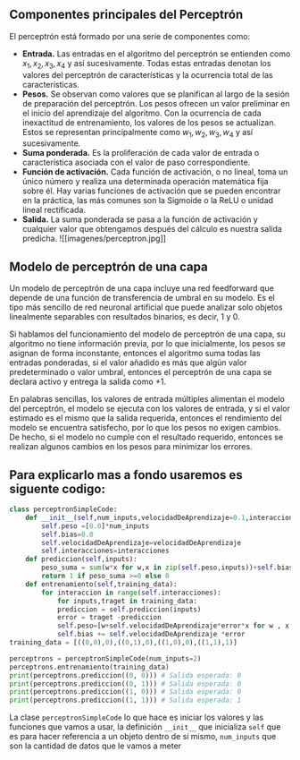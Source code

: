 ## Componentes principales del Perceptrón

El perceptrón está formado por una serie de componentes como:

- **Entrada.** Las entradas en el algoritmo del perceptrón se entienden como $x_1, x_2, x_3, x_4$ y así sucesivamente. Todas estas entradas denotan los valores del perceptrón de características y la ocurrencia total de las características.
- **Pesos.** Se observan como valores que se planifican al largo de la sesión de preparación del perceptrón. Los pesos ofrecen un valor preliminar en el inicio del aprendizaje del algoritmo. Con la ocurrencia de cada inexactitud de entrenamiento, los valores de los pesos se actualizan. Estos se representan principalmente como $w_1, w_2, w_3, w_4$ y así sucesivamente.
- **Suma ponderada.** Es la proliferación de cada valor de entrada o característica asociada con el valor de paso correspondiente.
- **Función de activación.** Cada función de activación, o no lineal, toma un único número y realiza una determinada operación matemática fija sobre él. Hay varias funciones de activación que se pueden encontrar en la práctica, las más comunes son la Sigmoide o la ReLU o unidad lineal rectificada.
- **Salida.** La suma ponderada se pasa a la función de activación y cualquier valor que obtengamos después del cálculo es nuestra salida predicha.
![[imagenes/perceptron.jpg]]
## Modelo de perceptrón de una capa

Un modelo de perceptrón de una capa incluye una red feedforward que depende de una función de transferencia de umbral en su modelo. Es el tipo más sencillo de red neuronal artificial que puede analizar solo objetos linealmente separables con resultados binarios, es decir, 1 y 0.

Si hablamos del funcionamiento del modelo de perceptrón de una capa, su algoritmo no tiene información previa, por lo que inicialmente, los pesos se asignan de forma inconstante, entonces el algoritmo suma todas las entradas ponderadas, si el valor añadido es más que algún valor predeterminado o valor umbral, entonces el perceptrón de una capa se declara activo y entrega la salida como +1.

En palabras sencillas, los valores de entrada múltiples alimentan el modelo del perceptrón, el modelo se ejecuta con los valores de entrada, y si el valor estimado es el mismo que la salida requerida, entonces el rendimiento del modelo se encuentra satisfecho, por lo que los pesos no exigen cambios. De hecho, si el modelo no cumple con el resultado requerido, entonces se realizan algunos cambios en los pesos para minimizar los errores.
## Para explicarlo mas a fondo usaremos es siguente codigo:

```python
class perceptronSimpleCode:
	def __init__(self,num_inputs,velocidadDeAprendizaje=0.1,interacciones=100):
		self.peso =[0.0]*num_inputs
		self.bias=0.0
		self.velocidadDeAprendizaje=velocidadDeAprendizaje
		self.interacciones=interacciones
	def prediccion(self,inputs):
		peso_suma = sum(w*x for w,x in zip(self.peso,inputs))+self.bias
		return 1 if peso_suma >=0 else 0
	def entrenamiento(self,training_data):
		for interaccion in range(self.interacciones):
			for inputs,traget in training_data:
			prediccion = self.prediccion(inputs)
			error = traget -prediccion
			self.peso=[w+self.velocidadDeAprendizaje*error*x for w , x in zip(self.peso,inputs)]
			self.bias += self.velocidadDeAprendizaje *error
training_data = [((0,0),0),((0,1),0),((1,0),0),((1,1),1)]

perceptrons = perceptronSimpleCode(num_inputs=2)
perceptrons.entrenamiento(training_data)
print(perceptrons.prediccion((0, 0))) # Salida esperada: 0
print(perceptrons.prediccion((0, 1))) # Salida esperada: 0
print(perceptrons.prediccion((1, 0))) # Salida esperada: 0
print(perceptrons.prediccion((1, 1))) # Salida esperada: 1
```

La clase `perceptronSimpleCode` lo que hace es iniciar los valores y las funciones que vamos a usar, la definición `__init__`  que inicializa `self` que es para hacer referencia a un objeto dentro de si mismo, `num_inputs` que son la cantidad de datos que le vamos a meter